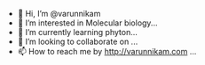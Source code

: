 - 👋 Hi, I’m @varunnikam
- 👀 I’m interested in Molecular biology...
- 🌱 I’m currently learning phyton...
- 💞️ I’m looking to collaborate on ...
- 📫 How to reach me by http://varunnikam.com ...

<!---
varunnikam/varunnikam is a ✨ special ✨ repository because its `README.md` (this file) appears on your GitHub profile.
You can click the Preview link to take a look at your changes.
--->
